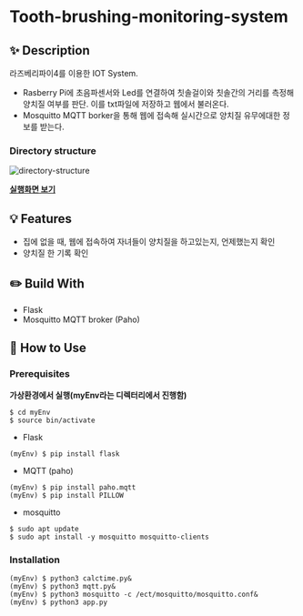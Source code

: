 # Tooth-brushing-monitoring-system

## :sparkles: Description
라즈베리파이4를 이용한 IOT System. 
- Rasberry Pi에 초음파센서와 Led를 연결하여 칫솔걸이와 칫솔간의 거리를 측정해 양치질 여부를 판단. 이를 txt파일에 저장하고 웹에서 불러온다.
- Mosquitto MQTT borker을 통해 웹에 접속해 실시간으로 양치질 유무에대한 정보를 받는다.

### Directory structure
![directory-structure](https://user-images.githubusercontent.com/67352902/103431908-1f6d0b00-4c1b-11eb-8c9c-546439975185.PNG)

[**실행화면 보기**](https://developeryuseon.tistory.com/13?category=826002)

## :bulb: Features
- 집에 없을 때, 웹에 접속하여 자녀들이 양치질을 하고있는지, 언제했는지 확인
- 양치질 한 기록 확인

## :pencil2: Build With
- Flask
- Mosquitto MQTT broker (Paho)

## :key: How to Use

### Prerequisites
**가상환경에서 실행(myEnv라는 디렉터리에서 진행함)**
``` 
$ cd myEnv
$ source bin/activate
```

- Flask
```
(myEnv) $ pip install flask   
```
- MQTT (paho)
```
(myEnv) $ pip install paho.mqtt
(myEnv) $ pip install PILLOW
```
- mosquitto
```
$ sudo apt update
$ sudo apt install -y mosquitto mosquitto-clients
```

### Installation
```
(myEnv) $ python3 calctime.py&
(myEnv) $ python3 mqtt.py&
(myEnv) $ python3 mosquitto -c /ect/mosquitto/mosquitto.conf&
(myEnv) $ python3 app.py
```
